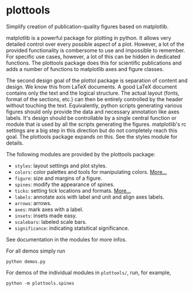 # plottools

Simplify creation of publication-quality figures based on matplotlib.

matplotlib is a powerful package for plotting in python. It allows
very detailed control over every possible aspect of a plot. However, a
lot of the provided functionality is combersome to use and impossible
to remember. For specific use cases, however, a lot of this can be
hidden in dedicated functions. The plottools package does this for
scientific publications and adds a number of functions to matplotlib
axes and figure classes.

The second design goal of the plottol package is separation of content
and design. We know this from LaTeX documents. A good LaTeX document
contains only the text and the logical structure. The actual layout
(fonts, format of the sections, etc.) can then be entirely controlled
by the header without touching the text. Equivalently, python scripts
generating various figures should only provide the data and necessary
annotation like axes labels. It's design should be controllable by a
single central function or module that is used by all the scripts
generating the figures. matplotlib's rc settings are a big step in
this direction but do not completely reach this goal. The plottools
package expands on this. See the styles module for details.

The following modules are provided by the plottools package:
- `styles`: layout settings and plot styles.
- `colors`: color palettes and tools for manipulating colors. [More...](doc/colors.md)
- `figure`: size and margins of a figure.
- `spines`: modify the appearance of spines.
- `ticks`: setting tick locations and formats. [More...](doc/ticks.md)
- `labels`: annotate axis with label and unit and align axes labels.
- `arrows`: arrows.
- `axes`: mark axes with a label.
- `insets`: insets made easy.
- `scalebars`: labeled scale bars.
- `significance`: indicating statsitical significance.

See documentation in the modules for more infos.

For all demos simply run
```
python demos.py
```
For demos of the individual modules in `plottools/`, 
run, for example,
```
python -m plottools.spines
```
